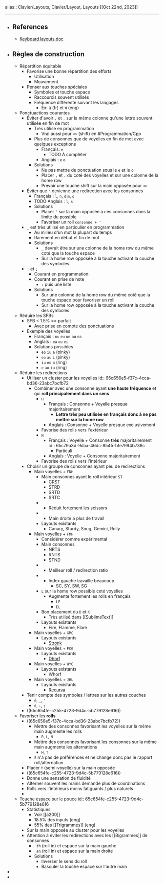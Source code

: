 alias:: Clavier/Layouts, Clavier/Layout, Layouts
[[Oct 22nd, 2023]]
***

- ## References
	- [Keyboard  layouts doc](https://docs.google.com/document/d/1_a5Nzbkwyk1o0bvTctZrtgsee9jSP-6I0q3A0_9Mzm0)
- ## Règles de construction
	- Répartition équitable
		- Favorise une bonne répartition des efforts
			- Utilisation
			- Mouvement
		- Penser aux touches spéciales
			- Symboles et touche espace
			- Raccourcis souvent utilisés
			- Fréquence différente suivant les langages
				- Ex: `Q` (fr) et `W` (eng)
	- Ponctuactions courantes
		- Éviter d'avoir `,` et `.` sur la même colonne qu'une lettre souvent utilisée en fin de mot
			- Très utilisé en programmation
				- Vrai aussi pour `<>` (shift) en #Programmation/Cpp
			- Plus de consonnes que de voyelles en fin de mot avec quelques exceptions
				- Français: `e`
					- TODO À compléter
				- Anglais : `e` `o`
			- Solutions
				- Ne pas mettre de ponctuation sous le `e` et le `o`
				- Placer `,` et `.` du coté des voyelles et sur une colonne de la home row
				- Prévoir une touche shift sur la main opposée pour `<>`
		- Éviter que  `'` devienne une redirection avec  les consonnes
			- Français : `l`, `n`, `d` `m`, `q`
			- TODO Anglais : `l`, `s`
			- Solutions
				- Placer `'` sur la main opposée à ces consonnes dans la limite du possible
				- Favoriser un roll `consonne + '`
		- `_` est très utilisé en particulier en programmation
			- Au milieu d'un mot la plupart du temps
			- Rarement en début et fin de mot
			- Solutions
				- `_` devrait être sur une colonne de la home row du même coté que la touche espace
				- Sur la home row opposée à la touche activant la couche des symboles
		- `:` et `;`
			- Courant en programmation
			- Courant en prise de note
				- `:` puis une liste
			- Solutions
				- Sur une colonne de la home row du même coté que la touche espace pour    favoriser un roll
				- Sur la home row opposée à la touche activant la couche des symboles
	- Réduire les SFBs
		- SFB < 1.5% == parfait
			- Avec prise en compte des ponctuations
		- Exemple des voyelles
			- Français : `ou` `eu`  `ue` `au` `ea`
			- Anglais : `ea` `ou` `ei`
			- Solutions possibles
				- `eo` `iu` `a` (pinky)
				- `eo` `au` `i` (pinky)
				- `iu` `eo` `a` (ring)
				- `e` `ao` `iu` (ring)
	- Réduire les redirections
		- Utiliser un cluster pour les voyelles
		  id:: 65c656e5-f37c-4cca-bd36-23abc7bcfb72
			- Combiner avec une consonne  ayant **une haute fréquence** et qui **roll principalement dans un sens**
				- `H`
					- Français : Consonne + Voyelle presque majoritairement
						- **Lettre très peu utilisée en français donc à ne pas mettre sur la home row**
					- Anglais : Consonne + Voyelle presque exclusivement
				- Favorise des rolls vers l'extérieur
				- `N`
					- Français : Voyelle + Consonne **très** majoritairement
					  id:: 65c79a3d-9daa-46dc-8545-bfe7994b738c
						- Particuli
					- Anglais : Voyelle + Consonne majoritairement
				- Favorise des rolls vers l'intérieur
		- Choisir un groupe de consonnes ayant peu de redirections
			- Main voyelles + `FNH`
				- Main consonnes ayant le roll intérieur `ST`
					- CRST
					- STRD
					- SRTD
					- SRTC
				- + Réduit fortement les scissors
				- - Main droite a plus de travail
				- Layouts existants
					- Canary, Sturdy, Snug, Gemini, Rolly
			- Main voyelles + `FMH`
				- Considérer comme expérimental
				- Main consonnes
					- NRTS
					- RNTS
					- STND
				- + Meilleur roll / redirection ratio
				- - Index gauche travaille beaucoup
					- SC, SY, SW, SG
				- `L` sur la home row possible coté voyelles
					- Augmente fortement les rolls en français
						- `LE`
						- `EL`
				- Bon placement du `D` et `K`
					- Très utilisé dans [[SublimeText]]
				- Layouts existants
					- Fire, Flamme, Flare
			- Main voyelles + `GMC`
				- Layouts existants
					- [Stronk](https://oxey.dev/stronk/index.html)
			- Main voyelles + `FCG`
				- Layouts existants
					- [Dhorf](https://oxey.dev/dhorf/index.html)
			- Main voyelles + `WYC`
				- Layouts existants
					- Whorf
			- Main voyelles + `JHL`
				- Layouts existants
					- [Recurva](https://github.com/GalileoBlues/Recurva)
		- Tenir compte des symboles / lettres sur les autres couches
			- `é`, `_`, `'`
			- `è`, `:`, `;`
		- ((65c654fe-c255-4723-9d4c-5b779128e616))
	- Favoriser les **rolls**
		- ((65c656e5-f37c-4cca-bd36-23abc7bcfb72))
			- Mettre des consonnes favorisant les voyelles sur la même main augmente les rolls
				- `R`, `L`, `N`
			- Mettre des consonnes favorisant les consonnes sur la même main augmente les alternations
				- `H`, `T`
			- `S` n'a pas de préférences et ne change donc pas le rapport roll/alternation
		- Placer `Y` (semi-voyelle) sur la main opposée
		- ((65c654fe-c255-4723-9d4c-5b779128e616))
		- Donne une sensation de fluidité
		- Alterner souvent les mains demande plus de coordinations
		- Rolls vers l'intérieurs moins fatiguants / plus naturels
		-
	- Touche espace sur le pouce
	  id:: 65c654fe-c255-4723-9d4c-5b779128e616
		- Statistiques
			- Voir [[a200]]
			- 18.5% des inputs (eng)
			- 55% des [[Trigrammes]] (eng)
		- Sur la main opposée au cluster pour les voyelles
		- Attention à éviter les redirections avec les [[Bigrammes]] de consonnes
			- ` th` (roll in) et espace sur la main gauche
			- ` an` (roll in) et espace sur la main droite
			- Solutions
				- Inverser le sens du roll
				- Basculer la touche espace sur l'autre main
-
-